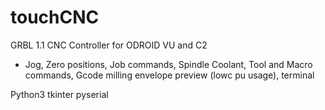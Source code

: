 # touchCNC
GRBL 1.1 CNC Controller for ODROID VU and C2

- Jog, Zero positions, Job commands, Spindle Coolant, Tool and Macro commands, Gcode milling envelope preview (lowc pu usage), terminal

Python3
tkinter
pyserial

